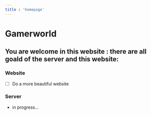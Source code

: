 ```yaml
---
title : 'homepage'
---
```


#             Gamerworld

## You are welcome in this website : there are all goald of the server and this website:

### Website
- [ ] Do a more beautiful website

### Server
 - in progress...
